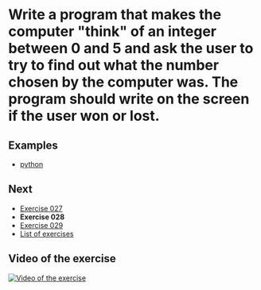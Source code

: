 # Write a program that makes the computer "think" of an integer between 0 and 5 and ask the user to try to find out what the number chosen by the computer was. The program should write on the screen if the user won or lost.

## Examples

- [python](python)

## Next

- [Exercise 027](../027)
- **Exercise 028**
- [Exercise 029](../029)
- [List of exercises](../)

## Video of the exercise

[![Video of the exercise](https://img.youtube.com/vi/kchC5KLZSZ4/maxresdefault.jpg)](https://youtu.be/kchC5KLZSZ4)
